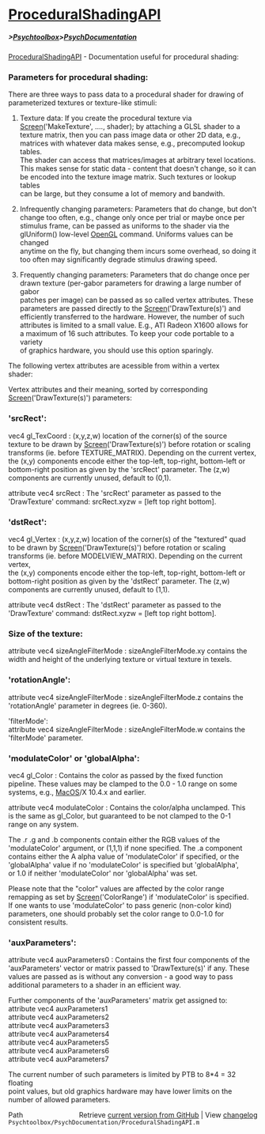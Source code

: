 # [ProceduralShadingAPI](ProceduralShadingAPI)
##### >[Psychtoolbox](Psychtoolbox)>[PsychDocumentation](PsychDocumentation)

[ProceduralShadingAPI](ProceduralShadingAPI) - Documentation useful for procedural shading:  
  
### Parameters for procedural shading:  
  
There are three ways to pass data to a procedural shader for drawing of  
parameterized textures or texture-like stimuli:  
  
1. Texture data: If you create the procedural texture via  
[Screen](Screen)('MakeTexture', ...., shader); by attaching a GLSL shader to a  
texture matrix, then you can pass image data or other 2D data, e.g.,  
matrices with whatever data makes sense, e.g., precomputed lookup tables.  
The shader can access that matrices/images at arbitrary texel locations.  
This makes sense for static data - content that doesn't change, so it can  
be encoded into the texture image matrix. Such textures or lookup tables  
can be large, but they consume a lot of memory and bandwith.  
  
2. Infrequently changing parameters: Parameters that do change, but don't  
change too often, e.g., change only once per trial or maybe once per  
stimulus frame, can be passed as uniforms to the shader via the  
glUniform() low-level [OpenGL](OpenGL) command. Uniforms values can be changed  
anytime on the fly, but changing them incurs some overhead, so doing it  
too often may significantly degrade stimulus drawing speed.  
  
3. Frequently changing parameters: Parameters that do change once per  
drawn texture (per-gabor parameters for drawing a large number of gabor  
patches per image) can be passed as so called vertex attributes. These  
parameters are passed directly to the [Screen](Screen)('DrawTexture(s)') and  
efficiently transferred to the hardware. However, the number of such  
attributes is limited to a small value. E.g., ATI Radeon X1600 allows for  
a maximum of 16 such attributes. To keep your code portable to a variety  
of graphics hardware, you should use this option sparingly.  
  
The following vertex attributes are acessible from within a vertex  
shader:  
  
Vertex attributes and their meaning, sorted by corresponding  
[Screen](Screen)('DrawTexture(s)') parameters:  
  
### 'srcRect':  
  
vec4 gl\_TexCoord : (x,y,z,w) location of the corner(s) of the source  
texture to be drawn by [Screen](Screen)('DrawTexture(s)') before rotation or scaling  
transforms (ie. before TEXTURE\_MATRIX). Depending on the current vertex,  
the (x,y) components encode either the top-left, top-right, bottom-left or  
bottom-right position as given by the 'srcRect' parameter. The (z,w)  
components are currently unused, default to (0,1).  
  
attribute vec4 srcRect : The 'srcRect' parameter as passed to the  
'DrawTexture' command: srcRect.xyzw = [left top right bottom].  
  
  
### 'dstRect':  
  
vec4 gl\_Vertex : (x,y,z,w) location of the corner(s) of the "textured" quad  
to be drawn by [Screen](Screen)('DrawTexture(s)') before rotation or scaling  
transforms (ie. before MODELVIEW\_MATRIX). Depending on the current vertex,  
the (x,y) components encode either the top-left, top-right, bottom-left or  
bottom-right position as given by the 'dstRect' parameter. The (z,w)  
components are currently unused, default to (1,1).  
  
attribute vec4 dstRect : The 'dstRect' parameter as passed to the  
'DrawTexture' command: dstRect.xyzw = [left top right bottom].  
  
  
### Size of the texture:  
  
attribute vec4 sizeAngleFilterMode : sizeAngleFilterMode.xy contains the  
width and height of the underlying texture or virtual texture in texels.  
  
  
### 'rotationAngle':  
  
attribute vec4 sizeAngleFilterMode : sizeAngleFilterMode.z contains the  
'rotationAngle' parameter in degrees (ie. 0-360).  
  
  
'filterMode':  
attribute vec4 sizeAngleFilterMode : sizeAngleFilterMode.w contains the  
'filterMode' parameter.  
  
  
### 'modulateColor' or 'globalAlpha':  
  
vec4 gl\_Color : Contains the color as passed by the fixed function  
pipeline. These values may be clamped to the 0.0 - 1.0 range on some  
systems, e.g., [MacOS](MacOS)/X 10.4.x and earlier.  
  
attribute vec4 modulateColor : Contains the color/alpha unclamped. This  
is the same as gl\_Color, but guaranteed to be not clamped to the 0-1  
range on any system.  
  
The .r .g and .b components contain either the RGB values of the  
'modulateColor' argument, or (1,1,1) if none specified. The .a component  
contains either the A alpha value of 'modulateColor' if specified, or the  
'globalAlpha' value if no 'modulateColor' is specified but 'globalAlpha',  
or 1.0 if neither 'modulateColor' nor 'globalAlpha' was set.  
  
Please note that the "color" values are affected by the color range  
remapping as set by [Screen](Screen)('ColorRange') if 'modulateColor' is specified.  
If one wants to use 'modulateColor' to pass generic (non-color kind)  
parameters, one should probably set the color range to 0.0-1.0 for  
consistent results.  
  
  
### 'auxParameters':  
  
attribute vec4 auxParameters0 : Contains the first four components of the  
'auxParameters' vector or matrix passed to 'DrawTexture(s)' if any. These  
values are passed as is without any conversion - a good way to pass  
additional parameters to a shader in an efficient way.  
  
Further components of the 'auxParameters' matrix get assigned to:  
attribute vec4 auxParameters1  
attribute vec4 auxParameters2  
attribute vec4 auxParameters3  
attribute vec4 auxParameters4  
attribute vec4 auxParameters5  
attribute vec4 auxParameters6  
attribute vec4 auxParameters7  
  
The current number of such parameters is limited by PTB to 8\*4 = 32 floating  
point values, but old graphics hardware may have lower limits on the  
number of allowed parameters.  




<div class="code_header" style="text-align:right;">
  <span style="float:left;">Path&nbsp;&nbsp;</span> <span class="counter">Retrieve <a href=
  "https://raw.github.com/Psychtoolbox-3/Psychtoolbox-3/beta/Psychtoolbox/PsychDocumentation/ProceduralShadingAPI.m">current version from GitHub</a> | View <a href=
  "https://github.com/Psychtoolbox-3/Psychtoolbox-3/commits/beta/Psychtoolbox/PsychDocumentation/ProceduralShadingAPI.m">changelog</a></span>
</div>
<div class="code">
  <code>Psychtoolbox/PsychDocumentation/ProceduralShadingAPI.m</code>
</div>

